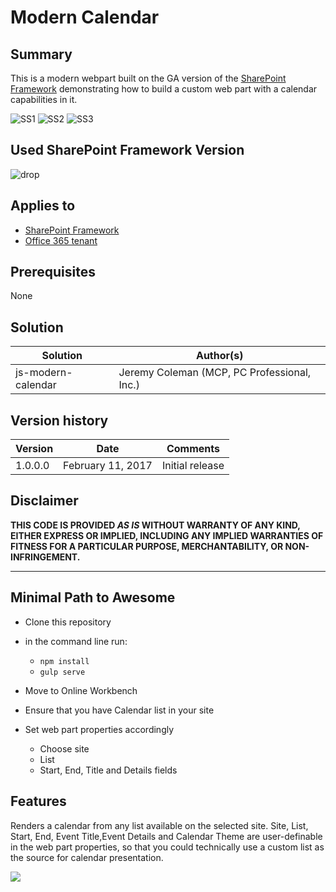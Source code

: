 # Modern Calendar

## Summary
This is a modern webpart built on the GA version of the [SharePoint Framework](https://dev.office.com/sharepoint/docs/spfx/sharepoint-framework-overview) demonstrating how to build a custom web part with a calendar capabilities in it.  

![SS1](https://cloud.githubusercontent.com/assets/13068139/23584809/14c4333e-0121-11e7-9bf1-3117651222d3.png)
![SS2](https://cloud.githubusercontent.com/assets/13068139/23584808/14c3ec26-0121-11e7-8be8-65fbcca32b62.png)
![SS3](https://cloud.githubusercontent.com/assets/13068139/23584807/14b88f34-0121-11e7-8c91-56ecff9343e1.png)

## Used SharePoint Framework Version 
![drop](https://img.shields.io/badge/version-GA-green.svg)

## Applies to

* [SharePoint Framework](https://blogs.office.com/2017/02/23/sharepoint-framework-reaches-general-availability-build-and-deploy-engaging-web-parts-today/)
* [Office 365 tenant](https://dev.office.com/sharepoint/docs/spfx/set-up-your-development-environment)

## Prerequisites
 
None

## Solution

Solution|Author(s)
--------|---------
js-modern-calendar | Jeremy Coleman (MCP, PC Professional, Inc.)

## Version history

Version|Date|Comments
-------|----|--------
1.0.0.0|February 11, 2017|Initial release

## Disclaimer
**THIS CODE IS PROVIDED *AS IS* WITHOUT WARRANTY OF ANY KIND, EITHER EXPRESS OR IMPLIED, INCLUDING ANY IMPLIED WARRANTIES OF FITNESS FOR A PARTICULAR PURPOSE, MERCHANTABILITY, OR NON-INFRINGEMENT.**

---

## Minimal Path to Awesome

- Clone this repository
- in the command line run:
  - `npm install`
  - `gulp serve`

- Move to Online Workbench
- Ensure that you have Calendar list in your site
- Set web part properties accordingly
  - Choose site
  - List
  - Start, End, Title and Details fields
  

## Features
Renders a calendar from any list available on the selected site. Site, List, Start, End, Event Title,Event Details and Calendar Theme are user-definable in the web part properties, so that you could technically use a custom list as the source for calendar presentation.

![](https://telemetry.sharepointpnp.com/sp-dev-fx-webparts/samples/js-modern-calendar)